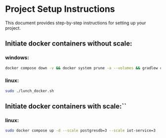 # Project Setup Instructions

This document provides step-by-step instructions for setting up your project.

## Initiate docker containers without scale:

### windows:
```bash
docker compose down -v && docker system prune -a --volumes && gradlew clean && gradlew build -x test && docker compose up -d
```

### linux:  
```bash 
sudo ./lunch_docker.sh
```

## Initiate docker containers with scale:``

### linux:
```bash 
sudo docker compose up -d --scale postgresdb=3 --scale iot-service=3
```